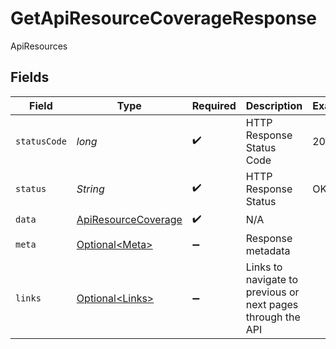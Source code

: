 # GetApiResourceCoverageResponse

ApiResources


## Fields

| Field                                                                 | Type                                                                  | Required                                                              | Description                                                           | Example                                                               |
| --------------------------------------------------------------------- | --------------------------------------------------------------------- | --------------------------------------------------------------------- | --------------------------------------------------------------------- | --------------------------------------------------------------------- |
| `statusCode`                                                          | *long*                                                                | :heavy_check_mark:                                                    | HTTP Response Status Code                                             | 200                                                                   |
| `status`                                                              | *String*                                                              | :heavy_check_mark:                                                    | HTTP Response Status                                                  | OK                                                                    |
| `data`                                                                | [ApiResourceCoverage](../../models/components/ApiResourceCoverage.md) | :heavy_check_mark:                                                    | N/A                                                                   |                                                                       |
| `meta`                                                                | [Optional\<Meta>](../../models/components/Meta.md)                    | :heavy_minus_sign:                                                    | Response metadata                                                     |                                                                       |
| `links`                                                               | [Optional\<Links>](../../models/components/Links.md)                  | :heavy_minus_sign:                                                    | Links to navigate to previous or next pages through the API           |                                                                       |